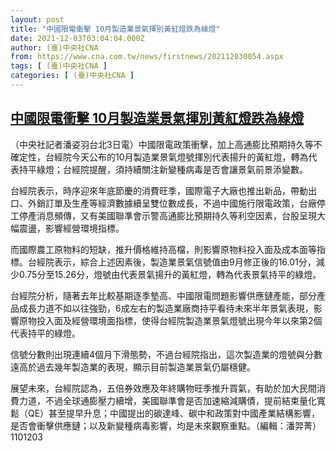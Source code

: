 ```yaml
---
layout: post
title: "中國限電衝擊 10月製造業景氣揮別黃紅燈跌為綠燈"
date: 2021-12-03T03:04:04.000Z
author: (臺)中央社CNA
from: https://www.cna.com.tw/news/firstnews/202112030054.aspx
tags: [ (臺)中央社CNA ]
categories: [ (臺)中央社CNA ]
---
```

<!--1638500644000-->
[中國限電衝擊 10月製造業景氣揮別黃紅燈跌為綠燈](https://www.cna.com.tw/news/firstnews/202112030054.aspx)
------

<div>
<div></div><div><p>（中央社記者潘姿羽台北3日電）中國限電政策衝擊，加上高通膨比預期持久等不確定性，台經院今天公布的10月製造業景氣燈號揮別代表揚升的黃紅燈，轉為代表持平綠燈；台經院提醒，須持續關注新變種病毒是否會讓景氣前景添變數。</p><p>台經院表示，時序迎來年底節慶的消費旺季，國際電子大廠也推出新品，帶動出口、外銷訂單及生產等經濟數據續呈雙位數成長，不過中國施行限電政策，台廠停工停產消息頻傳，又有美國聯準會示警高通膨比預期持久等利空因素，台股呈現大幅震盪，影響經營環境指標。</p><p>而國際農工原物料的短缺，推升價格維持高檔，則影響原物料投入面及成本面等指標。台經院表示，綜合上述因素後，製造業景氣信號值由9月修正後的16.01分，減少0.75分至15.26分，燈號由代表景氣揚升的黃紅燈，轉為代表景氣持平的綠燈。</p><p>台經院分析，隨著去年比較基期逐季墊高、中國限電問題影響供應鏈產能，部分產品成長力道不如以往強勁，6成左右的製造業廠商持平看待未來半年景氣表現，影響原物投入面及經營環境面指標，使得台經院製造業景氣燈號出現今年以來第2個代表持平的綠燈。</p><p>信號分數則出現連續4個月下滑態勢，不過台經院指出，這次製造業的燈號與分數遠高於過去幾年製造業的表現，顯示目前製造業景氣仍屬穩健。</p><p>展望未來，台經院認為，五倍券效應及年終購物旺季推升買氣，有助於加大民間消費力道，不過全球通膨壓力續增，美國聯準會是否加速縮減購債，提前結束量化寬鬆（QE）甚至提早升息；中國提出的碳達峰、碳中和政策對中國產業結構影響，是否會衝擊供應鏈；以及新變種病毒影響，均是未來觀察重點。（編輯：潘羿菁）1101203</p></div>
</div>
